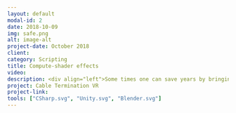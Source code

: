 ```yaml
---
layout: default
modal-id: 2
date: 2018-10-09
img: safe.png
alt: image-alt
project-date: October 2018
client: 
category: Scripting
title: Compute-shader effects
video: 
description: <div align="left">Some times one can save years by bringing gpu in use! <br>This collection of shrink wrapping - heat flow - burning features were neccessary to simulate the real effect of flame on cable in "Cable Termination VR" project. Time dependence of surface temperature is also implemented here and is modifiable. This time dependence is in a way that if the flame is far from the cable's surface, the temperature starts to decrease by time and the speed of decreasing is modifiable.</div>
project: Cable Termination VR
project-link: 
tools: ["CSharp.svg", "Unity.svg", "Blender.svg"]
---
```

